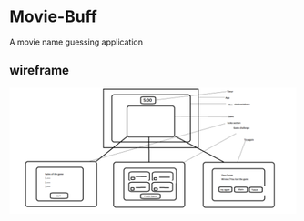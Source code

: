 # Movie-Buff

A movie name guessing application

## wireframe

![wireframe](https://raw.githubusercontent.com/anishashruti/moviebuff_game/main/Movie-Buff-wireframe.png)
